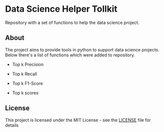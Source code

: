 # Data Science Helper Tollkit
Repository with a set of functions to help the data science project.

## About

The project aims to provide tools in python to support data science projects. Below there's a list of functions which were added to repository.

- Top k Precision

- Top k Recall

- Top k F1-Score

- Top k scores

## License

This project is licensed under the MIT License - see the [LICENSE](LICENSE) file for details
